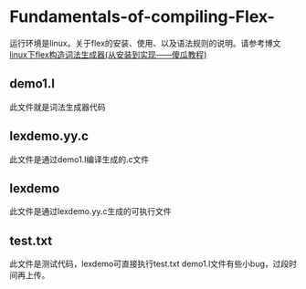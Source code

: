 # Fundamentals-of-compiling-Flex-
运行环境是linux。关于flex的安装、使用、以及语法规则的说明。请参考博文[linux下flex构造词法生成器(从安装到实现——傻瓜教程)](https://blog.csdn.net/weixin_43165068/article/details/105550886)
## demo1.l
此文件就是词法生成器代码
## lexdemo.yy.c
此文件是通过demo1.l编译生成的.c文件
## lexdemo
此文件是通过lexdemo.yy.c生成的可执行文件
## test.txt
此文件是测试代码，lexdemo可直接执行test.txt
demo1.l文件有些小bug，过段时间再上传。
